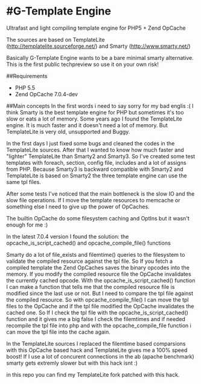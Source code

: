 #G-Template Engine
=================
Ultrafast and light compiling template engine for PHP5 + Zend OpCache

The sources are based on TemplateLite (http://templatelite.sourceforge.net/) and Smarty (http://www.smarty.net/)

Basically G-Template Engine wants to be a bare minimal smarty alternative.
This is the first public techpreview so use it on your own risk!

##Requirements
- PHP 5.5
- Zend OpCache 7.0.4-dev

##Main concepts
In the first words i need to say sorry for my bad englis :(
I think Smarty is the best template engine for PHP but sometimes it's too slow or eats a lot of memory.
Some years ago I found the TemplateLite engine. It is much faster and it doesn't need a lot of memory.
But TemplateLite is very old, unsupported and Buggy.

In the first days I just fixed some bugs and cleaned the codes in the TemplateLite sources.
After that I wanted to know how much faster and "lighter" TemplateLite than Smarty2 and Smarty3.
So I've created some test templates with foreach, section, config file, includes and a lot of assigns from PHP.
Because Smarty3 is backward compatible with Smarty2 and TemplateLite is based on Smarty2 the three template engine can use the same tpl files.

After some tests I've noticed that the main bottleneck is the slow IO and the slow file operations.
If I move the template resources to memcache or something else I need to give up the power of OpCaches.

The builtin OpCache do some filesystem caching and OptIns but it wasn't enough for me :)

In the latest 7.0.4 version I found the solution: the opcache_is_script_cached() and opcache_compile_file() functions

Smarty do a lot of file_exists and filemtime() queries to the filesystem to validate the compiled resource against the tpl file.
So If you fetch a compiled template the Zend OpCaches saves the binary opcodes into the memory.
If you modify the compiled resource file the OpCache invalidates the currently cached opcode.
With the opcache_is_script_cached() function I can make a function that tells me that the compiled resource file is modified since the last use or not.
But I need to compare the tpl file against the compiled resource. So with opcache_compile_file() I can move the tpl files to the OpCache and if the tpl file modified the OpCache invalidates the cached one.
So If I check the tpl file with the opcache_is_script_cached() function and it gives me a big false I check the filemtimes and if needed recompile the tpl file into php and with the opcache_compile_file function i can move the tpl file into the cache again.

In the TemplateLite sources I replaced the filemtime based comparsions with this OpCache based hack and TemplateLite gives me a 100% speed boost!
If I use a lot of concurent connections in the ab (apache benchmark) smarty gets extremly slower but with this hack isnt :)

in this repo you can find my TemplateLite fork patched with this hack.
